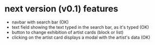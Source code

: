# next version (v0.1) features

- navbar with search bar (OK)
- text field showing the text typed in the search bar, as it's typed (OK)
- button to change exhibition of artist cards (block or list)
- clicking on the artist card displays a modal with the artist's data (OK)
